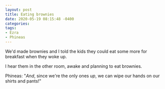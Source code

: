 ```yaml
---
layout: post
title: Eating brownies
date: 2020-05-19 08:15:48 -0400
categories:
tags:
- Ezra
- Phineas
---
```


We'd made brownies and I told the kids they could eat some more for breakfast when they woke up.

I hear them in the other room, awake and planning to eat brownies.

Phineas: "_And_, since we're the only ones _up_, we can wipe our hands on our shirts and pants!"

